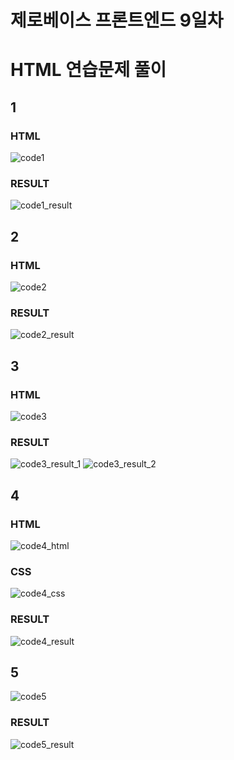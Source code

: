 제로베이스 프론트엔드 9일차
==========================
# HTML 연습문제 풀이
## 1 
### HTML 
![code1](https://user-images.githubusercontent.com/86109410/132129653-41d1bdf4-48d9-4a30-be40-0a689c53d321.PNG)
### RESULT 
![code1_result](https://user-images.githubusercontent.com/86109410/132129763-ad70bb35-fb1e-435b-9fbc-8bf3ce142812.PNG)

## 2 
### HTML 
![code2](https://user-images.githubusercontent.com/86109410/132129659-514d7ab8-1b04-4a56-bb21-31900b6fba2f.PNG)
### RESULT 
![code2_result](https://user-images.githubusercontent.com/86109410/132129766-59340663-6906-4698-969f-5e4989ac1901.PNG)

## 3 
### HTML 
![code3](https://user-images.githubusercontent.com/86109410/132129664-24ba2c35-d139-405e-b45a-c53d8ed7b10a.PNG)
### RESULT 
![code3_result_1](https://user-images.githubusercontent.com/86109410/132129779-e7bc74ab-804f-44ff-952d-1f226c10298d.PNG)
![code3_result_2](https://user-images.githubusercontent.com/86109410/132129780-149e451c-f72f-4256-a05d-a7a48d90ab8e.PNG)

## 4 
### HTML 
![code4_html](https://user-images.githubusercontent.com/86109410/132129668-448b29a5-7621-49cb-bd3e-a7ceeccadc84.PNG)
### CSS 
![code4_css](https://user-images.githubusercontent.com/86109410/132129755-5fe66b1f-b510-4ad7-8386-35dad35ae7ff.png)
### RESULT 
![code4_result](https://user-images.githubusercontent.com/86109410/132129787-ec2ec4c3-9a2f-43d4-acd5-bf8509cbbfac.PNG)

## 5 
![code5](https://user-images.githubusercontent.com/86109410/132129679-741f9f1a-034c-4ce2-8082-73f14e4cb920.PNG)
### RESULT
![code5_result](https://user-images.githubusercontent.com/86109410/132129799-cd8dfa92-2c2c-4cb7-9ce0-26c300152449.PNG)


